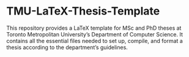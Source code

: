 # TMU-LaTeX-Thesis-Template
This repository provides a LaTeX template for MSc and PhD theses at Toronto Metropolitan University’s Department of Computer Science. It contains all the essential files needed to set up, compile, and format a thesis according to the department’s guidelines.
